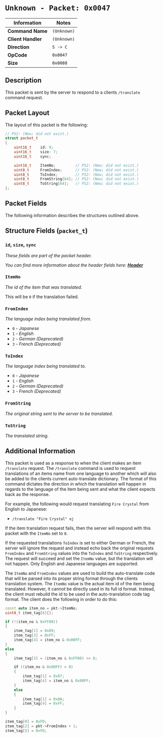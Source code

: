 # `Unknown - Packet: 0x0047`

| Information               | Notes |
|---                        |---    |
| **Command Name**          | `(Unknown)` |
| **Client Handler**        | `(Unknown)` |
| **Direction**             | `S -> C` |
| **OpCode**                | `0x0047` |
| **Size**                  | `0x0088` |

## Description

This packet is sent by the server to respond to a clients `/translate` command request.

## Packet Layout

The layout of this packet is the following:

```cpp
// PS2: (New; did not exist.)
struct packet_t
{
    uint16_t    id: 9;
    uint16_t    size: 7;
    uint16_t    sync;

    uint16_t    ItemNo;         // PS2: (New; did not exist.)
    uint8_t     FromIndex;      // PS2: (New; did not exist.)
    uint8_t     ToIndex;        // PS2: (New; did not exist.)
    uint8_t     FromString[64]; // PS2: (New; did not exist.)
    uint8_t     ToString[64];   // PS2: (New; did not exist.)
};
```

## Packet Fields

The following information describes the structures outlined above.

## Structure Fields (`packet_t`)

### `id`, `size`, `sync`

_These fields are part of the packet header._

_You can find more information about the header fields here: [**Header**](/world/HEADER.md)_

### `ItemNo`

_The id of the item that was translated._

This will be `0` if the translation failed.

### `FromIndex`

_The language index being translated from._

  - `0` - _Japanese_
  - `1` - _English_
  - `2` - _German (Deprecated)_
  - `3` - _French (Deprecated)_

### `ToIndex`

_The language index being translated to._

  - `0` - _Japanese_
  - `1` - _English_
  - `2` - _German (Deprecated)_
  - `3` - _French (Deprecated)_

### `FromString`

_The original string sent to the server to be translated._

### `ToString`

_The translated string._

## Additional Information

This packet is used as a response to when the client makes an item `/translate` request. The `/translate` command is used to request translations of an items name from one language to another which will also be added to the clients current auto-translate dictionary. The format of this command dictates the direction in which the translation will happen in regards to the language of the item being sent and what the client expects back as the response.

For example, the following would request translating `Fire Crystal` from English to Japanese:

  - `/translate "Fire Crystal" ej`

If the item translation request fails, then the server will respond with this packet with the `ItemNo` set to `0`.

If the requested translations `ToIndex` is set to either German or French, the server will ignore the request and instead echo back the original requests `FromIndex` and `FromString` values into the `ToIndex` and `ToString` respectively. The request will succeed and set the `ItemNo` value, but the translation will not happen. Only English and Japanese languages are supported.

The `ItemNo` and `FromIndex` values are used to build the auto-translate code that will be parsed into its proper string format through the clients translation system. The `ItemNo` value is the actual item id of the item being translated. However, it cannot be directly used in its full id format. Instead, the client must rebuild the id to be used in the auto-translation code tag format. The client does the following in order to do this:

```cpp
const auto item_no = pkt->ItemNo;
uint8_t item_tag[6]{};

if (!(item_no & 0xFF00))
{
    item_tag[1] = 0x09;
    item_tag[3] = 0xFF;
    item_tag[4] = item_no & 0x00FF;
}
else
{
    item_tag[3] = (item_no & 0xFF00) >> 8;

    if ((item_no & 0x00FF) > 0)
    {
        item_tag[1] = 0x07;
        item_tag[4] = item_no & 0x00FF;
    }
    else
    {
        item_tag[1] = 0x0A;
        item_tag[4] = 0xFF;
    }
}

item_tag[0] = 0xFD;
item_tag[2] = pkt->FromIndex + 1;
item_tag[5] = 0xFD;
```
